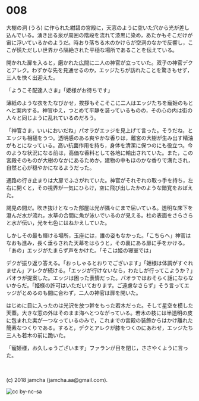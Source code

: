 # 008

大樹の洞 (うろ) に作られた紺碧の宮殿に，天窓のように空いた穴から光が差し込んでいる。湧き出る泉が周囲の階段を流れて漆黒に染め，あたかもそこだけが宙に浮いているかのようだ。時おり落ちる木のかけらが空洞のなかで反響し，ここが慌ただしい世界から隔絶された平穏な場所であることを伝えている。  

開かれた扉を入ると，磨かれた広間に二人の神官が立っていた。双子の神官デクとアレク。わずかな先を見通せるのか，エッジたちが訪れたことを驚きもせず，三人を快く出迎えた。  

「ようこそ配達人さま」「姫様がお待ちです」  

薄紙のような衣をたなびかせ，挨拶もそこそこに二人はエッジたちを寵姫のもとへと案内する。神官ゆえ，つとめて平静を装っているものの，その心の内は街の人々と同じように乱れているのだろう。  

「神官さま，いいにおいだね」パオラがエッジを見上げて言った。そうだね，とエッジも相槌をうつ。透明感のある爽やかな香りは，離宮の大樹が生み出す精油がもとになっている。高い抗菌作用を持ち，身体を清潔に保つのにも役立つ。今のような状況になる前は，高価な香料として各地に輸出されていた。また，この宮殿そのものが大樹のなかにあるためか，建物の中もほのかな香りで満たされ，自然と心が穏やかになるようだった。  

通路の行き止まりは大扉でふさがれていた。神官がそれぞれの取っ手を持ち，左右に開くと，その視界が一気にひらけ，空に飛び出したかのような錯覚をおぼえた。  

謁見の間だ。吹き抜けとなった部屋は光が隅々にまで届いている。透明な床下を澄んだ水が流れ，水草の合間に魚が泳いでいるのが見える。柱の表面をさらさらと水が伝い，光を七色にはねかえしていた。  

しかしその最も輝ける場所，玉座には，誰の姿もなかった。「こちらへ」神官はなおも進み，長く垂らされた天幕をはらうと，その裏にある扉に手をかける。「あの」エッジがたまらず声をかけた。「そこは姫の寝室では」  

デクが振り返り答える。「おっしゃるとおりでございます」「姫様は体調がすぐれません」アレクが続ける。「エッジが行けないなら，わたしが行ってこようか？」パオラが提案した。エッジは困った表情だった。パオラではおそらく話にならないからだ。「姫様の許可はいただいております。ご遠慮なさらず」そう言ってエッジがとめるのも間に合わず，二人の神官は扉を開いた。  

はじめに目に入ったのは光沢を放つ幹をもった若木だった。そして星空を模した天蓋。大きな窓の外はそのまま海へとつながっている。若木の枝には半透明の皮に包まれた実が一つなっているのみで，これまでの宮殿の装飾からはかけ離れた簡素なつくりである。すると，デクとアレクが膝をつくのにあわせ，エッジたち三人も若木の前に跪いた。  

「寵姫様，お久しゅうございます」ファランが目を閉じ，ささやくように言った。  

<br>  
<br>  
(c) 2018 jamcha (jamcha.aa@gmail.com).  

![cc by-nc-sa](http://i.creativecommons.org/l/by-nc-sa/4.0/88x31.png)
